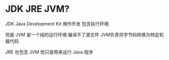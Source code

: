 # JDK JRE JVM?

JDK Java Development Kit 用作开发 包含执行环境

但是 JVM 是一个纯的运行环境 编译不了源文件
JVM负责将字节码转换为特定机器代码

JRE 也包含 JVM 但只是用来运行 Java 程序
